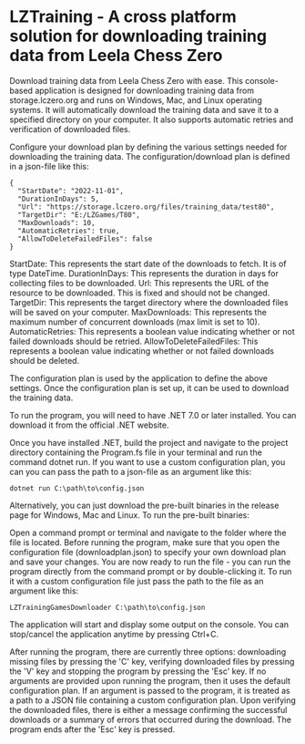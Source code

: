 # LZTraining - A cross platform solution for downloading training data from Leela Chess Zero
Download training data from Leela Chess Zero with ease. This console-based application is designed for downloading training data from storage.lczero.org and runs on Windows, Mac, and Linux operating systems. 
It will automatically download the training data and save it to a specified directory on your computer. It also supports automatic retries and verification of downloaded files.

Configure your download plan by defining the various settings needed for downloading the training data. The configuration/download plan is defined in a json-file like this:
```
{
  "StartDate": "2022-11-01",
  "DurationInDays": 5,
  "Url": "https://storage.lczero.org/files/training_data/test80",
  "TargetDir": "E:/LZGames/T80",
  "MaxDownloads": 10,
  "AutomaticRetries": true,
  "AllowToDeleteFailedFiles": false
}
```
StartDate: This represents the start date of the downloads to fetch. It is of type DateTime.
DurationInDays: This represents the duration in days for collecting files to be downloaded.
Url: This represents the URL of the resource to be downloaded. This is fixed and should not be changed.
TargetDir: This represents the target directory where the downloaded files will be saved on your computer.
MaxDownloads: This represents the maximum number of concurrent downloads (max limit is set to 10).
AutomaticRetries: This represents a boolean value indicating whether or not failed downloads should be retried.
AllowToDeleteFailedFiles: This represents a boolean value indicating whether or not failed downloads should be deleted.

The configuration plan is used by the application to define the above settings. Once the configuration plan is set up, it can be used to download the training data. 


To run the program, you will need to have .NET 7.0 or later installed. You can download it from the official .NET website. 

Once you have installed .NET, build the project and navigate to the project directory containing the Program.fs file in your terminal and run the command dotnet run. If you want to use a custom configuration plan, you can you can pass the path to a json-file as an argument like this:

` dotnet run C:\path\to\config.json `

Alternatively, you can just download the pre-built binaries in the release page for Windows, Mac and Linux. To run the pre-built binaries:

Open a command prompt or terminal and navigate to the folder where the file is located.
Before running the program, make sure that you open the configuration file (downloadplan.json) to specify your own download plan and save your changes.
You are now ready to run the file - you can run the program directly from the command prompt or by double-clicking it. 
To run it with a custom configuration file just pass the path to the file as an argument like this:

` LZTrainingGamesDownloader C:\path\to\config.json `

The application will start and display some output on the console. You can stop/cancel the application anytime by pressing Ctrl+C.

After running the program, there are currently three options: downloading missing files by pressing the 'C' key, verifying downloaded files by pressing the 'V' key and stopping the program by pressing the 'Esc' key.
If no arguments are provided upon running the program, then it uses the default configuration plan. If an argument is passed to the program, it is treated as a path to a JSON file containing a custom configuration plan. Upon verifying the downloaded files, there is either a message confirming the successful downloads or a summary of errors that occurred during the download. The program ends after the 'Esc' key is pressed.


